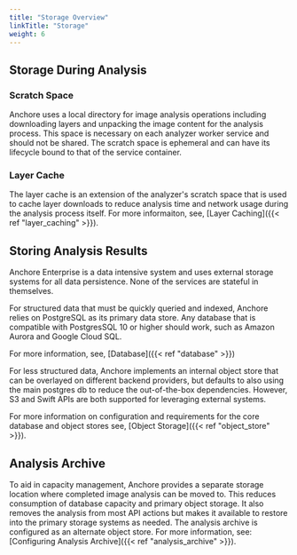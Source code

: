 ```yaml
---
title: "Storage Overview"
linkTitle: "Storage"
weight: 6
---
```


## Storage During Analysis

### Scratch Space

Anchore uses a local directory for image analysis operations including downloading layers and unpacking the image content
for the analysis process. This space is necessary on each analyzer worker service and should not be shared. The scratch
space is ephemeral and can have its lifecycle bound to that of the service container.

### Layer Cache

The layer cache is an extension of the analyzer's scratch space that is used to cache layer downloads to reduce analysis
time and network usage during the analysis process itself. For more informaiton, see, [Layer Caching]({{< ref "layer_caching" >}}).

## Storing Analysis Results

Anchore Enterprise is a data intensive system and uses external storage systems for all data persistence. None of the services
are stateful in themselves.

For structured data that must be quickly queried and indexed, Anchore relies on PostgreSQL as its primary data store. Any
database that is compatible with PostgresSQL 10 or higher should work, such as Amazon Aurora and Google Cloud SQL.

For more information, see, [Database]({{< ref "database" >}})

For less structured data, Anchore implements an internal object store that can be overlayed on different backend providers, 
but defaults to also using the main postgres db to reduce the out-of-the-box dependencies. However, S3 and Swift APIs are
both supported for leveraging external systems.

For more information on configuration and requirements for the core database and object stores see, [Object Storage]({{< ref "object_store" >}}).

## Analysis Archive

To aid in capacity management, Anchore provides a separate storage location where completed image analysis can be moved to. This reduces consumption of database capacity and primary object storage. It also removes the analysis from most API actions
but makes it available to restore into the primary storage systems as needed. The analysis archive is 
configured as an alternate object store. For more information, see: [Configuring Analysis Archive]({{< ref "analysis_archive" >}}). 